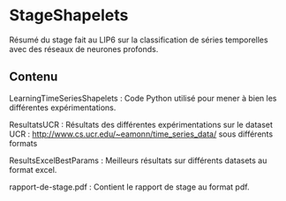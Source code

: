 # StageShapelets

Résumé du stage fait au LIP6 sur la classification de séries temporelles avec des réseaux de neurones profonds.

## Contenu 

LearningTimeSeriesShapelets :  Code Python utilisé pour mener à bien les différentes expérimentations.

ResultatsUCR : Résultats des différentes expérimentations sur le dataset UCR : http://www.cs.ucr.edu/~eamonn/time_series_data/ sous différents formats

ResultsExcelBestParams : Meilleurs résultats sur différents datasets au format excel.

rapport-de-stage.pdf : Contient le rapport de stage au format pdf.

